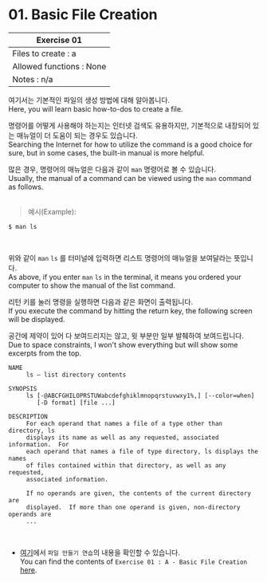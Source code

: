 # 01. Basic File Creation

| Exercise 01              |
|--------------------------|
| Files to create : a      |
| Allowed functions : None |
| Notes : n/a              |

여기서는 기본적인 파일의 생성 방법에 대해 알아봅니다.<br>
Here, you will learn basic how-to-dos to create a file.<br>

명령어를 어떻게 사용해야 하는지는 인터넷 검색도 유용하지만, 기본적으로 내장되어 있는 매뉴얼이 더 도움이 되는 경우도 있습니다.<br>
Searching the Internet for how to utilize the command is a good choice for sure, but in some cases, the built-in manual is more helpful.<br>

많은 경우, 명령어의 매뉴얼은 다음과 같이 `man` 명령어로 볼 수 있습니다.<br>
Usually, the manual of a command can be viewed using the `man` command as follows.<br><br>

> 예시(Example):
```
$ man ls
```
<br>

위와 같이 `man` `ls` 를 터미널에 입력하면 리스트 명령어의 매뉴얼을 보여달라는 뜻입니다.<br>
As above, if you enter `man` `ls` in the terminal, it means you ordered your computer to show the manual of the list command.<br>

리턴 키를 눌러 명령을 실행하면 다음과 같은 화면이 출력됩니다.<br>
If you execute the command by hitting the return key, the following screen will be displayed.<br>

공간에 제약이 있어 다 보여드리지는 않고, 윗 부분만 일부 발췌하여 보여드립니다.<br>
Due to space constraints, I won't show everything but will show some excerpts from the top.<br>

```
NAME
     ls – list directory contents

SYNOPSIS
     ls [-@ABCFGHILOPRSTUWabcdefghiklmnopqrstuvwxy1%,] [--color=when]
        [-D format] [file ...]

DESCRIPTION
     For each operand that names a file of a type other than directory, ls
     displays its name as well as any requested, associated information.  For
     each operand that names a file of type directory, ls displays the names
     of files contained within that directory, as well as any requested,
     associated information.

     If no operands are given, the contents of the current directory are
     displayed.  If more than one operand is given, non-directory operands are
     ...
```
<br>

* [여기](https://github.com/garlicvread/Shell_Scripting/tree/main/ShellScripts/01.FileCreation/File)에서 `파일 만들기 연습`의 내용을 확인할 수 있습니다.<br>
  You can find the contents of `Exercise 01 : A - Basic File Creation` [here](https://github.com/garlicvread/Shell_Scripting/tree/main/ShellScripts/01.FileCreation/File).